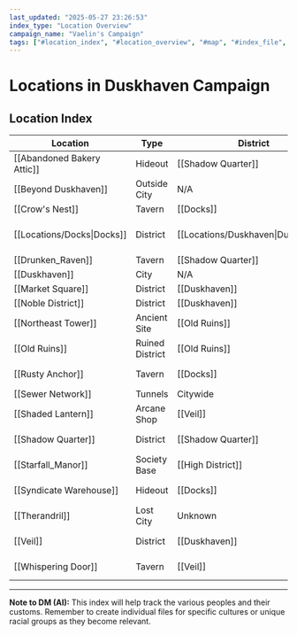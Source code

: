 ```yaml
---
last_updated: "2025-05-27 23:26:53"
index_type: "Location Overview"
campaign_name: "Vaelin's Campaign"
tags: ["#location_index", "#location_overview", "#map", "#index_file", "#campaign_data", "#duskhaven_districts"] # (NEW/ENHANCED)
---
```

# Locations in Duskhaven Campaign

## Location Index

| Location | Type | District | Key NPCs |
|---|---|---|---|
| [[Abandoned Bakery Attic]] | Hideout | [[Shadow Quarter]] | [[Vaelin Shadowleaf]], [[Finch]] |
| [[Beyond Duskhaven]] | Outside City | N/A | [[Farmer Gildas]] (Dream-Only) |
| [[Crow's Nest]] | Tavern | [[Docks]] | [[Skarlix]], [[Brak]] |
| [[Locations/Docks\|Docks]] | District | [[Locations/Duskhaven\|Duskhaven]] | [[Characters/NPCs/Greta_Mama_Stoneheart\|Greta]], [[Characters/NPCs/Elara_Lark_Stoneheart\|Lark]], [[Characters/NPCs/The_Anchor\|The_Anchor]] |
| [[Drunken_Raven]] | Tavern | [[Shadow Quarter]] | [[Talia "Whisper"]], [[Tarren]] |
| [[Duskhaven]] | City | N/A | (See Duskhaven.md for full list) |
| [[Market Square]] | District | [[Duskhaven]] | [[Mira "Quickfingers"]], [[Garrick Stonehand]] |
| [[Noble District]] | District | [[Duskhaven]] | [[Lord Varyn]], [[Silas "Inkfinger"]] |
| [[Northeast Tower]] | Ancient Site | [[Old Ruins]] | None |
| [[Old Ruins]] | Ruined District | [[Old Ruins]] | None (various creatures/scavengers) |
| [[Rusty Anchor]] | Tavern | [[Docks]] | [[Greta "Mama" Stoneheart]], [[Elara "Lark" Stoneheart]] |
| [[Sewer Network]] | Tunnels | Citywide | None (various criminals/creatures) |
| [[Shaded Lantern]] | Arcane Shop | [[Veil]] | [[Elaris]], [[Lyra]] |
| [[Shadow Quarter]] | District | [[Shadow Quarter]] | [[Finch]], [[Ratlings]] (group), [[Vaelin Shadowleaf]], [[Talia "Whisper"]] |
| [[Starfall_Manor]] | Society Base | [[High District]] | [[Elyndra]] |
| [[Syndicate Warehouse]] | Hideout | [[Docks]] | [[The Anchor]], [[Korgal Iron Fist]], [[The Forger]], [[Skrix]], [[The Shade]] |
| [[Therandril]] | Lost City | Unknown | None (echoes of past) |
| [[Veil]] | District | [[Duskhaven]] | [[The Wraith]], [[Thorne]], [[Mara]], [[Vrenna]], [[Elaris]], [[Lyra]], [[Rynna]], [[Kyssra]], [[Jib]] |
| [[Whispering Door]] | Tavern | [[Veil]] | [[Rynna]], [[Vrenna]], [[Kyssra]], [[Jib]], [[The Wraith]], [[Thorne]], [[Mara]] |
---
**Note to DM (AI):** This index will help track the various peoples and their customs. Remember to create individual files for specific cultures or unique racial groups as they become relevant.